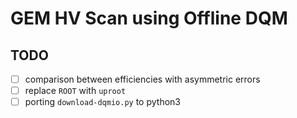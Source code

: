 # GEM HV Scan using Offline DQM

## TODO
- [ ] comparison between efficiencies with asymmetric errors
- [ ] replace `ROOT` with `uproot`
- [ ] porting `download-dqmio.py` to python3
